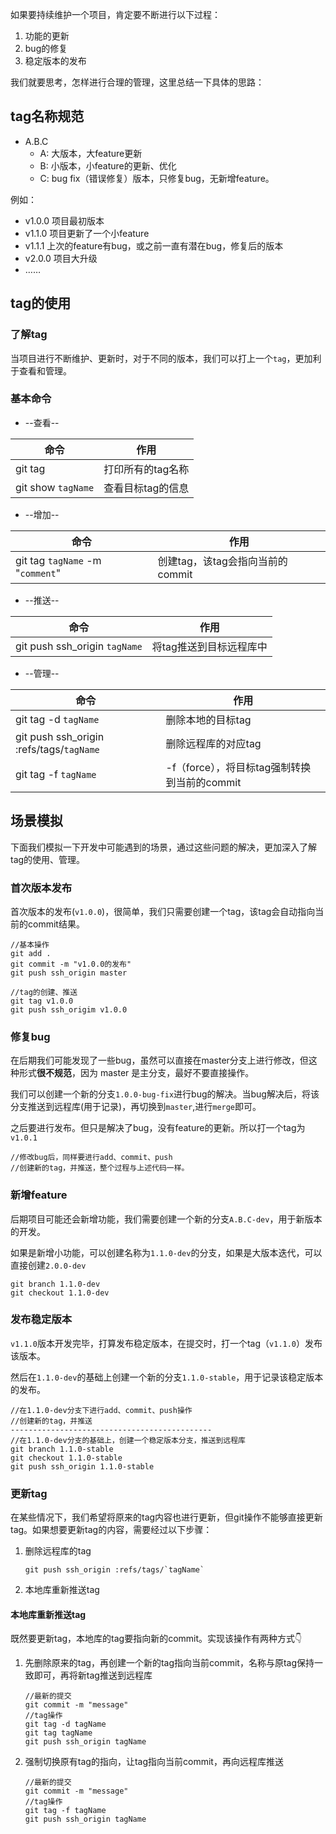 如果要持续维护一个项目，肯定要不断进行以下过程：

1. 功能的更新
2. bug的修复
3. 稳定版本的发布

我们就要思考，怎样进行合理的管理，这里总结一下具体的思路：

## tag名称规范

* A.B.C
  * A: 大版本，大feature更新
  * B: 小版本，小feature的更新、优化
  * C: bug fix（错误修复）版本，只修复bug，无新增feature。

例如：

* v1.0.0  项目最初版本
* v1.1.0  项目更新了一个小feature
* v1.1.1  上次的feature有bug，或之前一直有潜在bug，修复后的版本
* v2.0.0  项目大升级
* ……

## tag的使用

### 了解tag

​	当项目进行不断维护、更新时，对于不同的版本，我们可以打上一个`tag`，更加利于查看和管理。

### 基本命令

* --查看--

| 命令               | 作用              |
| ------------------ | ----------------- |
| git tag            | 打印所有的tag名称 |
| git show `tagName` | 查看目标tag的信息 |

* --增加--

| 命令                             | 作用                             |
| -------------------------------- | -------------------------------- |
| git tag `tagName` -m "`comment`" | 创建tag，该tag会指向当前的commit |

* --推送--

| 命令                          | 作用                    |
| ----------------------------- | ----------------------- |
| git push ssh_origin `tagName` | 将tag推送到目标远程库中 |

* --管理--

| 命令                                     | 作用                                         |
| ---------------------------------------- | -------------------------------------------- |
| git tag -d `tagName`                     | 删除本地的目标tag                            |
| git push ssh_origin :refs/tags/`tagName` | 删除远程库的对应tag                          |
| git tag -f `tagName`                     | -f（force），将目标tag强制转换到当前的commit |

## 场景模拟

下面我们模拟一下开发中可能遇到的场景，通过这些问题的解决，更加深入了解tag的使用、管理。

### 首次版本发布

首次版本的发布(`v1.0.0`)，很简单，我们只需要创建一个tag，该tag会自动指向当前的commit结果。

```
//基本操作
git add .
git commit -m "v1.0.0的发布"
git push ssh_origin master

//tag的创建、推送
git tag v1.0.0
git push ssh_origim v1.0.0
```

### 修复bug

在后期我们可能发现了一些bug，虽然可以直接在master分支上进行修改，但这种形式**很不规范**，因为 master 是主分支，最好不要直接操作。

我们可以创建一个新的分支`1.0.0-bug-fix`进行bug的解决。当bug解决后，将该分支推送到远程库(用于记录)，再切换到`master`,进行`merge`即可。

之后要进行发布。但只是解决了bug，没有feature的更新。所以打一个tag为`v1.0.1`

```
//修改bug后，同样要进行add、commit、push
//创建新的tag，并推送，整个过程与上述代码一样。
```

### 新增feature

后期项目可能还会新增功能，我们需要创建一个新的分支`A.B.C-dev`，用于新版本的开发。

如果是新增小功能，可以创建名称为`1.1.0-dev`的分支，如果是大版本迭代，可以直接创建`2.0.0-dev`

```
git branch 1.1.0-dev
git checkout 1.1.0-dev
```

### 发布稳定版本

`v1.1.0`版本开发完毕，打算发布稳定版本，在提交时，打一个tag（`v1.1.0`）发布该版本。

然后在`1.1.0-dev`的基础上创建一个新的分支`1.1.0-stable`，用于记录该稳定版本的发布。

```
//在1.1.0-dev分支下进行add、commit、push操作
//创建新的tag，并推送
---------------------------------------------
//在1.1.0-dev分支的基础上，创建一个稳定版本分支，推送到远程库
git branch 1.1.0-stable
git checkout 1.1.0-stable
git push ssh_origin 1.1.0-stable
```

### 更新tag

在某些情况下，我们希望将原来的tag内容也进行更新，但git操作不能够直接更新tag。如果想要更新tag的内容，需要经过以下步骤：

1. 删除远程库的tag

   ```
   git push ssh_origin :refs/tags/`tagName`
   ```

2. 本地库重新推送tag

#### 本地库重新推送tag

既然要更新tag，本地库的tag要指向新的commit。实现该操作有两种方式👇

1. 先删除原来的tag，再创建一个新的tag指向当前commit，名称与原tag保持一致即可，再将新tag推送到远程库

   ```
   //最新的提交
   git commit -m "message"
   //tag操作
   git tag -d tagName
   git tag tagName
   git push ssh_origin tagName
   ```

2. 强制切换原有tag的指向，让tag指向当前commit，再向远程库推送

   ```
   //最新的提交
   git commit -m "message"
   //tag操作
   git tag -f tagName
   git push ssh_origin tagName
   ```

   

